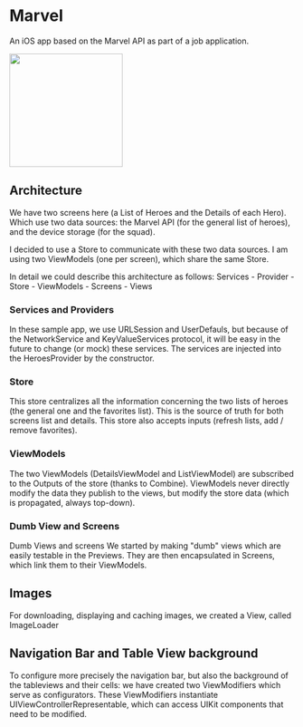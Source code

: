 # Marvel
An iOS app based on the Marvel API as part of a job application.

<img src="https://github.com/cyberpoussin/cyberpoussin/blob/main/MarvelDemo2.gif" width="200">

## Architecture
We have two screens here (a List of Heroes and the Details of each Hero). 
Which use two data sources: the Marvel API (for the general list of heroes), and the device storage (for the squad).

I decided to use a Store to communicate with these two data sources.
I am using two ViewModels (one per screen), which share the same Store.

In detail we could describe this architecture as follows:
Services - Provider - Store - ViewModels - Screens - Views

### Services and Providers
In these sample app, we use URLSession and UserDefauls, but because of the NetworkService and KeyValueServices protocol, it will be easy in the future to change (or mock) these services. 
The services are injected into the HeroesProvider by the constructor.

### Store
This store centralizes all the information concerning the two lists of heroes (the general one and the favorites list).
This is the source of truth for both screens list and details.
This store also accepts inputs (refresh lists, add / remove favorites).

### ViewModels
The two ViewModels (DetailsViewModel and ListViewModel) are subscribed to the Outputs of the store (thanks to Combine).
ViewModels never directly modify the data they publish to the views, but modify the store data (which is propagated, always top-down).

### Dumb View and Screens
Dumb Views and screens
We started by making "dumb" views which are easily testable in the Previews.
They are then encapsulated in Screens, which link them to their ViewModels.

## Images
For downloading, displaying and caching images, we created a View, called ImageLoader

## Navigation Bar and Table View background
To configure more precisely the navigation bar, but also the background of the tableviews and their cells: we have created two ViewModifiers which serve as configurators.
These ViewModifiers instantiate UIViewControllerRepresentable, which can access UIKit components that need to be modified.
